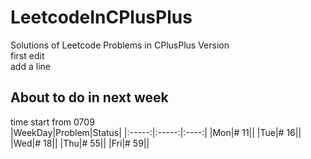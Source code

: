 # LeetcodeInCPlusPlus
Solutions of Leetcode Problems in CPlusPlus Version   
first edit   
add a line
## About to do in next week
time start from 0709   
|WeekDay|Problem|Status|
|:-----:|:-----:|:----:|
|Mon|# 11||
|Tue|# 16||
|Wed|# 18||
|Thu|# 55||
|Fri|# 59||